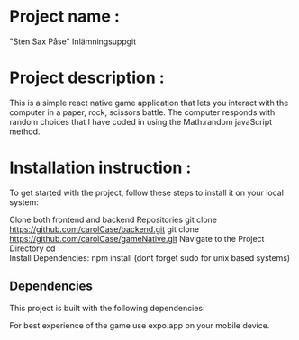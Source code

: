 # Project name :

"Sten Sax Påse" Inlämningsuppgit

# Project description :

This is a simple react native game application that lets you interact with the computer in a paper, rock, scissors battle. The computer responds with random choices that I have coded in using the Math.random javaScript method.

# Installation instruction :

To get started with the project, follow these steps to install it
on your local system:

Clone both frontend and backend Repositories
git clone https://github.com/carolCase/backend.git
git clone https://github.com/carolCase/gameNative.git
Navigate to the Project Directory
cd  
Install Dependencies:
npm install (dont forget sudo for unix based systems)

## Dependencies

This project is built with the following dependencies:

For best experience of the game use expo.app on your mobile device.

